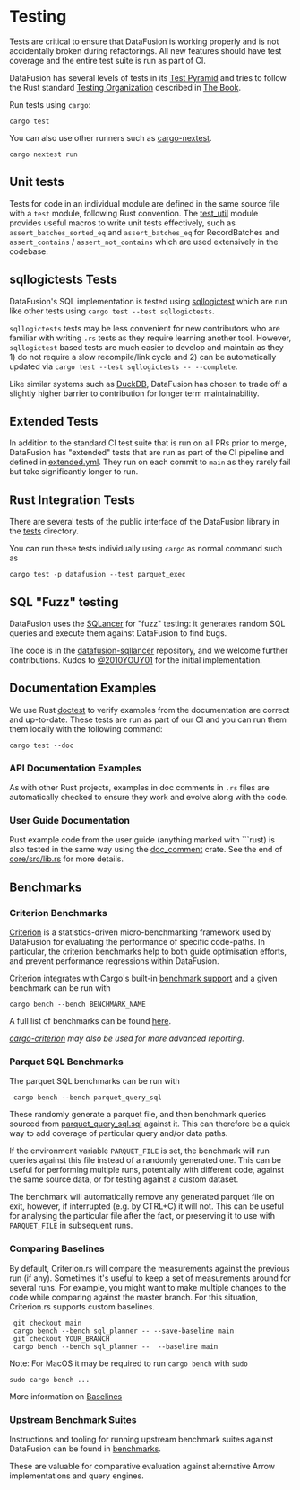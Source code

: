 <!---
  Licensed to the Apache Software Foundation (ASF) under one
  or more contributor license agreements.  See the NOTICE file
  distributed with this work for additional information
  regarding copyright ownership.  The ASF licenses this file
  to you under the Apache License, Version 2.0 (the
  "License"); you may not use this file except in compliance
  with the License.  You may obtain a copy of the License at

    http://www.apache.org/licenses/LICENSE-2.0

  Unless required by applicable law or agreed to in writing,
  software distributed under the License is distributed on an
  "AS IS" BASIS, WITHOUT WARRANTIES OR CONDITIONS OF ANY
  KIND, either express or implied.  See the License for the
  specific language governing permissions and limitations
  under the License.
-->

# Testing

Tests are critical to ensure that DataFusion is working properly and
is not accidentally broken during refactorings. All new features
should have test coverage and the entire test suite is run as part of CI.

DataFusion has several levels of tests in its [Test Pyramid] and tries to follow
the Rust standard [Testing Organization] described in [The Book].

Run tests using `cargo`:

```shell
cargo test
```

You can also use other runners such as [cargo-nextest].

```shell
cargo nextest run
```

[test pyramid]: https://martinfowler.com/articles/practical-test-pyramid.html
[testing organization]: https://doc.rust-lang.org/book/ch11-03-test-organization.html
[the book]: https://doc.rust-lang.org/book/
[cargo-nextest]: https://nexte.st/

## Unit tests

Tests for code in an individual module are defined in the same source file with a `test` module, following Rust convention.
The [test_util](https://github.com/apache/datafusion/tree/main/datafusion/common/src/test_util.rs) module provides useful macros to write unit tests effectively, such as `assert_batches_sorted_eq` and `assert_batches_eq` for RecordBatches and `assert_contains` / `assert_not_contains` which are used extensively in the codebase.

## sqllogictests Tests

DataFusion's SQL implementation is tested using [sqllogictest](https://github.com/apache/datafusion/tree/main/datafusion/sqllogictest) which are run like other tests using `cargo test --test sqllogictests`.

`sqllogictests` tests may be less convenient for new contributors who are familiar with writing `.rs` tests as they require learning another tool. However, `sqllogictest` based tests are much easier to develop and maintain as they 1) do not require a slow recompile/link cycle and 2) can be automatically updated via `cargo test --test sqllogictests -- --complete`.

Like similar systems such as [DuckDB](https://duckdb.org/dev/testing), DataFusion has chosen to trade off a slightly higher barrier to contribution for longer term maintainability.

## Extended Tests

In addition to the standard CI test suite that is run on all PRs prior to merge,
DataFusion has "extended" tests that are run as part of the CI pipeline and
defined in [extended.yml]. They run on each commit to `main` as they rarely
fail but take significantly longer to run.

[extended.yml]: https://github.com/apache/datafusion/blob/main/.github/workflows/extended.yml

## Rust Integration Tests

There are several tests of the public interface of the DataFusion library in the [tests](https://github.com/apache/datafusion/tree/main/datafusion/core/tests) directory.

You can run these tests individually using `cargo` as normal command such as

```shell
cargo test -p datafusion --test parquet_exec
```

## SQL "Fuzz" testing

DataFusion uses the [SQLancer] for "fuzz" testing: it generates random SQL
queries and execute them against DataFusion to find bugs.

The code is in the [datafusion-sqllancer] repository, and we welcome further
contributions. Kudos to [@2010YOUY01] for the initial implementation.

[sqlancer]: https://github.com/sqlancer/sqlancer
[datafusion-sqllancer]: https://github.com/datafusion-contrib/datafusion-sqllancer
[@2010youy01]: https://github.com/2010YOUY01

## Documentation Examples

We use Rust [doctest] to verify examples from the documentation are correct and
up-to-date. These tests are run as part of our CI and you can run them them
locally with the following command:

```shell
cargo test --doc
```

### API Documentation Examples

As with other Rust projects, examples in doc comments in `.rs` files are
automatically checked to ensure they work and evolve along with the code.

### User Guide Documentation

Rust example code from the user guide (anything marked with \`\`\`rust) is also
tested in the same way using the [doc_comment] crate. See the end of
[core/src/lib.rs] for more details.

[doctest]: https://doc.rust-lang.org/rust-by-example/testing/doc_testing.html
[doc_comment]: https://docs.rs/doc-comment/latest/doc_comment
[core/src/lib.rs]: https://github.com/apache/datafusion/blob/main/datafusion/core/src/lib.rs#L583

## Benchmarks

### Criterion Benchmarks

[Criterion](https://docs.rs/criterion/latest/criterion/index.html) is a statistics-driven micro-benchmarking framework used by DataFusion for evaluating the performance of specific code-paths. In particular, the criterion benchmarks help to both guide optimisation efforts, and prevent performance regressions within DataFusion.

Criterion integrates with Cargo's built-in [benchmark support](https://doc.rust-lang.org/cargo/commands/cargo-bench.html) and a given benchmark can be run with

```
cargo bench --bench BENCHMARK_NAME
```

A full list of benchmarks can be found [here](https://github.com/apache/datafusion/tree/main/datafusion/core/benches).

_[cargo-criterion](https://github.com/bheisler/cargo-criterion) may also be used for more advanced reporting._

### Parquet SQL Benchmarks

The parquet SQL benchmarks can be run with

```
 cargo bench --bench parquet_query_sql
```

These randomly generate a parquet file, and then benchmark queries sourced from [parquet_query_sql.sql](../../../datafusion/core/benches/parquet_query_sql.sql) against it. This can therefore be a quick way to add coverage of particular query and/or data paths.

If the environment variable `PARQUET_FILE` is set, the benchmark will run queries against this file instead of a randomly generated one. This can be useful for performing multiple runs, potentially with different code, against the same source data, or for testing against a custom dataset.

The benchmark will automatically remove any generated parquet file on exit, however, if interrupted (e.g. by CTRL+C) it will not. This can be useful for analysing the particular file after the fact, or preserving it to use with `PARQUET_FILE` in subsequent runs.

### Comparing Baselines

By default, Criterion.rs will compare the measurements against the previous run (if any). Sometimes it's useful to keep a set of measurements around for several runs. For example, you might want to make multiple changes to the code while comparing against the master branch. For this situation, Criterion.rs supports custom baselines.

```
 git checkout main
 cargo bench --bench sql_planner -- --save-baseline main
 git checkout YOUR_BRANCH
 cargo bench --bench sql_planner --  --baseline main
```

Note: For MacOS it may be required to run `cargo bench` with `sudo`

```
sudo cargo bench ...
```

More information on [Baselines](https://bheisler.github.io/criterion.rs/book/user_guide/command_line_options.html#baselines)

### Upstream Benchmark Suites

Instructions and tooling for running upstream benchmark suites against DataFusion can be found in [benchmarks](https://github.com/apache/datafusion/tree/main/benchmarks).

These are valuable for comparative evaluation against alternative Arrow implementations and query engines.
